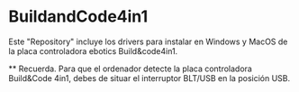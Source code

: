 # BuildandCode4in1
Este "Repository" incluye los drivers para instalar en Windows y MacOS de la placa controladora ebotics Build&code4in1.

** Recuerda. Para que el ordenador detecte la placa controladora Build&Code 4in1, debes de situar el interruptor BLT/USB en la posición USB.
